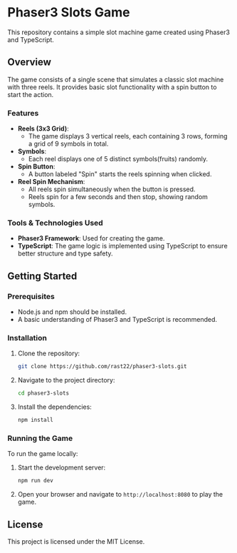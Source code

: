 # Phaser3 Slots Game

This repository contains a simple slot machine game created using Phaser3 and TypeScript.

## Overview

The game consists of a single scene that simulates a classic slot machine with three reels. It provides basic slot functionality with a spin button to start the action.

### Features

- **Reels (3x3 Grid)**:
    - The game displays 3 vertical reels, each containing 3 rows, forming a grid of 9 symbols in total.
- **Symbols**:
    - Each reel displays one of 5 distinct symbols(fruits) randomly.
- **Spin Button**:
    - A button labeled "Spin" starts the reels spinning when clicked.
- **Reel Spin Mechanism**:
    - All reels spin simultaneously when the button is pressed.
    - Reels spin for a few seconds and then stop, showing random symbols.

### Tools & Technologies Used

- **Phaser3 Framework**: Used for creating the game.
- **TypeScript**: The game logic is implemented using TypeScript to ensure better structure and type safety.

## Getting Started

### Prerequisites

- Node.js and npm should be installed.
- A basic understanding of Phaser3 and TypeScript is recommended.

### Installation

1. Clone the repository:
   ```sh
   git clone https://github.com/rast22/phaser3-slots.git
   ```
2. Navigate to the project directory:
   ```sh
   cd phaser3-slots
   ```
3. Install the dependencies:
   ```sh
   npm install
   ```

### Running the Game

To run the game locally:

1. Start the development server:
   ```sh
   npm run dev
   ```
2. Open your browser and navigate to `http://localhost:8080` to play the game.

## License

This project is licensed under the MIT License.

